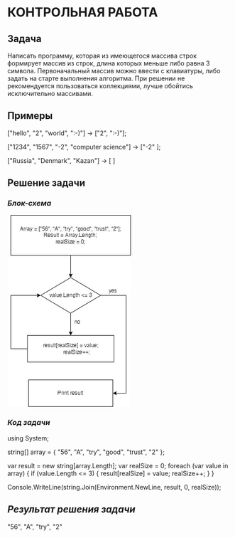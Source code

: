 # КОНТРОЛЬНАЯ РАБОТА

## Задача 
Написать программу, которая из имеющегося массива строк формирует массив из строк, длина которых меньше либо равна 3 символа. Первоначальный массив можно ввести с клавиатуры, либо задать на старте выполнения алгоритма. При решении не рекомендуется пользоваться коллекциями, лучше обойтись исключительно массивами.

## Примеры
["hello", "2", "world", ":-)"] -> ["2", ":-)"];

["1234", "1567", "-2", "computer science"] -> ["-2" ];

["Russia", "Denmark", "Kazan"] -> [ ]

## Решение задачи

### *Блок-схема*
![Pictures](Diagram.jpg) 

### *Код задачи*
using System;
 
string[] array =
{
    "56",
    "A",
    "try",
    "good",
    "trust",
    "2"
};
 
var result = new string[array.Length];
var realSize = 0;
foreach (var value in array)
{
    if (value.Length <= 3)
    {
        result[realSize] = value;
        realSize++;
    }
}
 
Console.WriteLine(string.Join(Environment.NewLine, result, 0, realSize));

## *Результат решения задачи*
"56",
"A",
"try",
"2"
